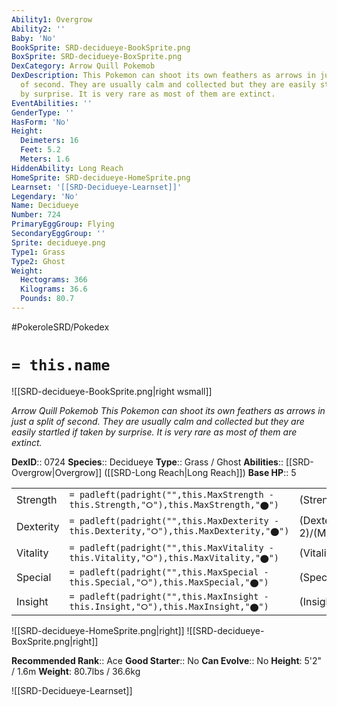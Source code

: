 ```yaml
---
Ability1: Overgrow
Ability2: ''
Baby: 'No'
BookSprite: SRD-decidueye-BookSprite.png
BoxSprite: SRD-decidueye-BoxSprite.png
DexCategory: Arrow Quill Pokemob
DexDescription: This Pokemon can shoot its own feathers as arrows in just a split
  of second. They are usually calm and collected but they are easily startled if taken
  by surprise. It is very rare as most of them are extinct.
EventAbilities: ''
GenderType: ''
HasForm: 'No'
Height:
  Deimeters: 16
  Feet: 5.2
  Meters: 1.6
HiddenAbility: Long Reach
HomeSprite: SRD-decidueye-HomeSprite.png
Learnset: '[[SRD-Decidueye-Learnset]]'
Legendary: 'No'
Name: Decidueye
Number: 724
PrimaryEggGroup: Flying
SecondaryEggGroup: ''
Sprite: decidueye.png
Type1: Grass
Type2: Ghost
Weight:
  Hectograms: 366
  Kilograms: 36.6
  Pounds: 80.7
---
```


#PokeroleSRD/Pokedex

# `= this.name`

![[SRD-decidueye-BookSprite.png|right wsmall]]

*Arrow Quill Pokemob*
*This Pokemon can shoot its own feathers as arrows in just a split of second. They are usually calm and collected but they are easily startled if taken by surprise. It is very rare as most of them are extinct.*

**DexID**:: 0724
**Species**:: Decidueye
**Type**:: Grass / Ghost
**Abilities**:: [[SRD-Overgrow|Overgrow]] ([[SRD-Long Reach|Long Reach]])
**Base HP**:: 5

|           |                                                                                        |                                          |
| --------- | -------------------------------------------------------------------------------------- | ---------------------------------------- |
| Strength  | `= padleft(padright("",this.MaxStrength - this.Strength,"⭘"),this.MaxStrength,"⬤")`    | (Strength::3)/(MaxStrength::6)   |
| Dexterity | `= padleft(padright("",this.MaxDexterity - this.Dexterity,"⭘"),this.MaxDexterity,"⬤")` | (Dexterity:: 2)/(MaxDexterity::5) |
| Vitality  | `= padleft(padright("",this.MaxVitality - this.Vitality,"⭘"),this.MaxVitality,"⬤")`    | (Vitality::2)/(MaxVitality::5)   |
| Special   | `= padleft(padright("",this.MaxSpecial - this.Special,"⭘"),this.MaxSpecial,"⬤")`       | (Special::3)/(MaxSpecial::6)     |
| Insight   | `= padleft(padright("",this.MaxInsight - this.Insight,"⭘"),this.MaxInsight,"⬤")`       | (Insight::3)/(MaxInsight::6)     |

![[SRD-decidueye-HomeSprite.png|right]]
![[SRD-decidueye-BoxSprite.png|right]]

**Recommended Rank**:: Ace
**Good Starter**:: No
**Can Evolve**:: No
**Height**: 5'2" / 1.6m
**Weight**: 80.7lbs / 36.6kg

![[SRD-Decidueye-Learnset]]